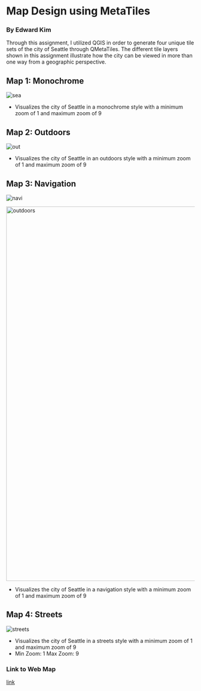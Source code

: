 # Map Design using MetaTiles

### By Edward Kim

Through this assignment, I utilized QGIS in order to generate four unique tile sets of the city of Seattle through QMetaTiles. The different
tile layers shown in this assignment illustrate how the city can be viewed in more than one way from a geographic perspective. 

## Map 1: Monochrome

![sea](mapdesign/img/sea.png)

- Visualizes the city of Seattle in a monochrome style with a minimum zoom of 1 and maximum zoom of 9

## Map 2: Outdoors

![out](mapdesign/img/out.png)

- Visualizes the city of Seattle in an outdoors style with a minimum zoom of 1 and maximum zoom of 9

## Map 3: Navigation

![navi](mapdesign/img/navi.png)

<img width="998" alt="outdoors" src="https://user-images.githubusercontent.com/119153928/220550440-d2fcedf2-04b1-457d-a2fc-daf0c90655fc.png">

- Visualizes the city of Seattle in a navigation style with a minimum zoom of 1 and maximum zoom of 9

## Map 4: Streets

![streets](mapdesign/img/street.png)

- Visualizes the city of Seattle in a streets style with a minimum zoom of 1 and maximum zoom of 9
- Min Zoom: 1 Max Zoom: 9

### Link to Web Map
[link](http://127.0.0.1:5500/index.html)

